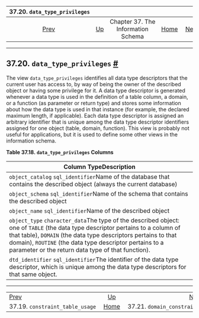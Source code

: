<!--?xml version="1.0" encoding="UTF-8" standalone="no"?-->

|                          37.20. `data_type_privileges`                          |                                                                    |                                    |                                                       |                                                                         |
| :-----------------------------------------------------------------------------: | :----------------------------------------------------------------- | :--------------------------------: | ----------------------------------------------------: | ----------------------------------------------------------------------: |
| [Prev](infoschema-constraint-table-usage.html "37.19. constraint_table_usage")  | [Up](information-schema.html "Chapter 37. The Information Schema") | Chapter 37. The Information Schema | [Home](index.html "PostgreSQL 17devel Documentation") |  [Next](infoschema-domain-constraints.html "37.21. domain_constraints") |

***

## 37.20. `data_type_privileges` [#](#INFOSCHEMA-DATA-TYPE-PRIVILEGES)

The view `data_type_privileges` identifies all data type descriptors that the current user has access to, by way of being the owner of the described object or having some privilege for it. A data type descriptor is generated whenever a data type is used in the definition of a table column, a domain, or a function (as parameter or return type) and stores some information about how the data type is used in that instance (for example, the declared maximum length, if applicable). Each data type descriptor is assigned an arbitrary identifier that is unique among the data type descriptor identifiers assigned for one object (table, domain, function). This view is probably not useful for applications, but it is used to define some other views in the information schema.

**Table 37.18. `data_type_privileges` Columns**

| Column TypeDescription                                                                                                                                                                                                                                                                                             |
| ------------------------------------------------------------------------------------------------------------------------------------------------------------------------------------------------------------------------------------------------------------------------------------------------------------------ |
| `object_catalog` `sql_identifier`Name of the database that contains the described object (always the current database)                                                                                                                                                                                             |
| `object_schema` `sql_identifier`Name of the schema that contains the described object                                                                                                                                                                                                                              |
| `object_name` `sql_identifier`Name of the described object                                                                                                                                                                                                                                                         |
| `object_type` `character_data`The type of the described object: one of `TABLE` (the data type descriptor pertains to a column of that table), `DOMAIN` (the data type descriptors pertains to that domain), `ROUTINE` (the data type descriptor pertains to a parameter or the return data type of that function). |
| `dtd_identifier` `sql_identifier`The identifier of the data type descriptor, which is unique among the data type descriptors for that same object.                                                                                                                                                                 |

***

|                                                                                 |                                                                    |                                                                         |
| :------------------------------------------------------------------------------ | :----------------------------------------------------------------: | ----------------------------------------------------------------------: |
| [Prev](infoschema-constraint-table-usage.html "37.19. constraint_table_usage")  | [Up](information-schema.html "Chapter 37. The Information Schema") |  [Next](infoschema-domain-constraints.html "37.21. domain_constraints") |
| 37.19. `constraint_table_usage`                                                 |        [Home](index.html "PostgreSQL 17devel Documentation")       |                                             37.21. `domain_constraints` |
